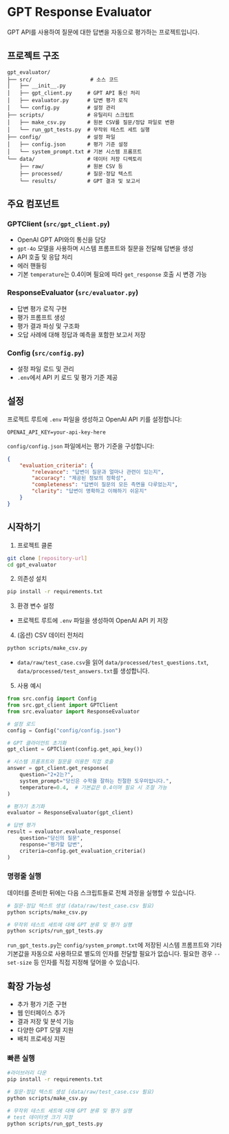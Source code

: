 # GPT Response Evaluator

GPT API를 사용하여 질문에 대한 답변을 자동으로 평가하는 프로젝트입니다.

## 프로젝트 구조

```
gpt_evaluator/
├── src/                   # 소스 코드
│   ├── __init__.py
│   ├── gpt_client.py     # GPT API 통신 처리
│   ├── evaluator.py      # 답변 평가 로직
│   └── config.py         # 설정 관리
├── scripts/              # 유틸리티 스크립트
│   ├── make_csv.py       # 원본 CSV를 질문/정답 파일로 변환
│   └── run_gpt_tests.py  # 무작위 테스트 세트 실행
├── config/               # 설정 파일
│   ├── config.json       # 평가 기준 설정
│   └── system_prompt.txt # 기본 시스템 프롬프트
└── data/                 # 데이터 저장 디렉토리
    ├── raw/              # 원본 CSV 등
    ├── processed/        # 질문·정답 텍스트
    └── results/          # GPT 결과 및 보고서
```

## 주요 컴포넌트

### GPTClient (`src/gpt_client.py`)
- OpenAI GPT API와의 통신을 담당
- `gpt-4o` 모델을 사용하며 시스템 프롬프트와 질문을 전달해 답변을 생성
- API 호출 및 응답 처리
- 에러 핸들링
- 기본 `temperature`는 0.4이며 필요에 따라 `get_response` 호출 시 변경 가능

### ResponseEvaluator (`src/evaluator.py`)
- 답변 평가 로직 구현
- 평가 프롬프트 생성
- 평가 결과 파싱 및 구조화
- 오답 사례에 대해 정답과 예측을 포함한 보고서 저장

### Config (`src/config.py`)
- 설정 파일 로드 및 관리
- `.env`에서 API 키 로드 및 평가 기준 제공

## 설정

프로젝트 루트에 `.env` 파일을 생성하고 OpenAI API 키를 설정합니다:

```
OPENAI_API_KEY=your-api-key-here
```

`config/config.json` 파일에서는 평가 기준을 구성합니다:

```json
{
    "evaluation_criteria": {
        "relevance": "답변이 질문과 얼마나 관련이 있는지",
        "accuracy": "제공된 정보의 정확성",
        "completeness": "답변이 질문의 모든 측면을 다루었는지",
        "clarity": "답변이 명확하고 이해하기 쉬운지"
    }
}
```

## 시작하기

1. 프로젝트 클론
```bash
git clone [repository-url]
cd gpt_evaluator
```

2. 의존성 설치
```bash
pip install -r requirements.txt
```

3. 환경 변수 설정
- 프로젝트 루트에 `.env` 파일을 생성하여 OpenAI API 키 저장

4. (옵션) CSV 데이터 전처리
```bash
python scripts/make_csv.py
```
- `data/raw/test_case.csv`을 읽어 `data/processed/test_questions.txt`,
  `data/processed/test_answers.txt`를 생성합니다.

5. 사용 예시
```python
from src.config import Config
from src.gpt_client import GPTClient
from src.evaluator import ResponseEvaluator

# 설정 로드
config = Config("config/config.json")

# GPT 클라이언트 초기화
gpt_client = GPTClient(config.get_api_key())

# 시스템 프롬프트와 질문을 이용한 직접 호출
answer = gpt_client.get_response(
    question="2+2는?",
    system_prompt="당신은 수학을 잘하는 친절한 도우미입니다.",
    temperature=0.4,  # 기본값은 0.4이며 필요 시 조절 가능
)

# 평가기 초기화
evaluator = ResponseEvaluator(gpt_client)

# 답변 평가
result = evaluator.evaluate_response(
    question="당신의 질문",
    response="평가할 답변",
    criteria=config.get_evaluation_criteria()
)
```

### 명령줄 실행

데이터를 준비한 뒤에는 다음 스크립트들로 전체 과정을 실행할 수 있습니다.

```bash
# 질문·정답 텍스트 생성 (data/raw/test_case.csv 필요)
python scripts/make_csv.py

# 무작위 테스트 세트에 대해 GPT 분류 및 평가 실행
python scripts/run_gpt_tests.py
```

`run_gpt_tests.py`는 `config/system_prompt.txt`에 저장된 시스템 프롬프트와 기타 기본값을 자동으로 사용하므로 별도의 인자를 전달할 필요가 없습니다. 필요한 경우 `--set-size` 등 인자를 직접 지정해 덮어쓸 수 있습니다.

## 확장 가능성

- 추가 평가 기준 구현
- 웹 인터페이스 추가
- 결과 저장 및 분석 기능
- 다양한 GPT 모델 지원
- 배치 프로세싱 지원

### 빠른 실행
```bash
#라이브러리 다운
pip install -r requirements.txt

# 질문·정답 텍스트 생성 (data/raw/test_case.csv 필요)
python scripts/make_csv.py

# 무작위 테스트 세트에 대해 GPT 분류 및 평가 실행
# test 데이터셋 크기 지정
python scripts/run_gpt_tests.py

```
